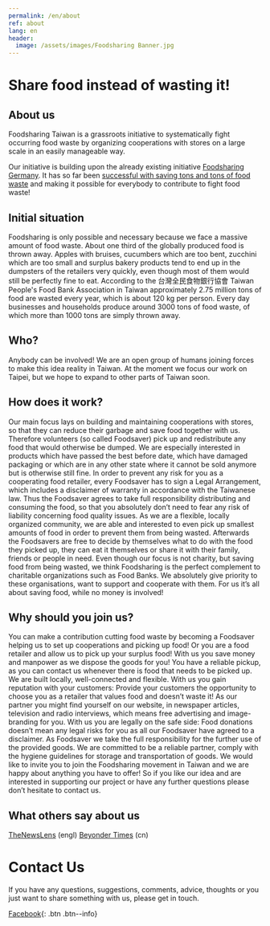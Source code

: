 ```yaml
---
permalink: /en/about
ref: about
lang: en
header:
  image: /assets/images/Foodsharing Banner.jpg
---
```



# Share food instead of wasting it!

## About us

Foodsharing Taiwan is a grassroots initiative to systematically fight occurring food waste by organizing cooperations with stores on a large scale in an easily manageable way.

Our initiative is building upon the already existing initiative [Foodsharing Germany](https://foodsharing.de). It has so far been [successful with saving tons and tons of food waste](https://en.wikipedia.org/wiki/Foodsharing.de) and making it possible for everybody to contribute to fight food waste!

## Initial situation

Foodsharing is only possible and necessary because we face a massive amount of food waste. About one third of the globally produced food is thrown away. Apples with bruises, cucumbers which are too bent, zucchini which are too small and surplus bakery products tend to end up in the dumpsters of the retailers very quickly, even though most of them would still be perfectly fine to eat.  According to the 台灣全民食物銀行協會 Taiwan People's Food Bank Association in Taiwan approximately 2.75 million tons of food are wasted every year, which is about 120 kg per person. Every day businesses and households produce around 3000 tons of food waste, of which more than 1000 tons are simply thrown away.

## Who?

Anybody can be involved! We are an open group of humans joining forces to make this idea reality in Taiwan. At the moment we focus our work on Taipei, but we hope to expand to other parts of Taiwan soon.

## How does it work?

Our main focus lays on building and maintaining cooperations with stores, so that they can reduce their garbage and save food together with us. Therefore volunteers (so called Foodsaver) pick up and redistribute any food that would otherwise be dumped. We are especially interested in products which have passed the best before date, which have damaged packaging or which are in any other state where it cannot be sold anymore but is otherwise still fine. In order to prevent any risk for you as a cooperating food retailer, every Foodsaver has to sign a Legal Arrangement, which includes a disclaimer of warranty in accordance with the Taiwanese law. Thus the Foodsaver agrees to take full responsibility distributing and consuming the food, so that you absolutely don’t need to fear any risk of liability concerning food quality issues. As we are a flexible, locally organized community, we are able and interested to even pick up smallest amounts of food in order to prevent them from being wasted. Afterwards the Foodsavers are free to decide by themselves what to do with the food they picked up, they can eat it themselves or share it with their family, friends or people in need.  Even though our focus is not charity, but saving food from being wasted, we think Foodsharing is the perfect complement to charitable organizations such as Food Banks. We absolutely give priority to these organisations, want to support and cooperate with them. For us it’s all about saving food, while no money is involved!

## Why should you join us?

You can make a contribution cutting food waste by becoming a Foodsaver helping us to set up cooperations and picking up food! Or you are a food retailer and allow us to pick up your surplus food! With us you save money and manpower as we dispose the goods for you! You have a reliable pickup, as you can contact us whenever there is food that needs to be picked up. We are built locally, well-connected and flexible. With us you gain reputation with your customers: Provide your customers the opportunity to choose you as a retailer that values food and doesn’t waste it! As our partner you might find yourself on our website, in newspaper articles, television and radio interviews, which means free advertising and image-branding for you. With us you are legally on the safe side: Food donations doesn’t mean any legal risks for you as all our Foodsaver have agreed to a disclaimer. As Foodsaver we take the full responsibility for the further use of the provided goods. We are committed to be a reliable partner, comply with the hygiene guidelines for storage and transportation of goods.
We would like to invite you to join the Foodsharing movement in Taiwan and we are happy about anything you have to offer!  So if you like our idea and are interested in supporting our project or have any further questions please don’t hesitate to contact us.

## What others say about us

[TheNewsLens](https://international.thenewslens.com/article/69949) (engl)
[Beyonder Times](http://beyondertimes.com/?p=1036) (cn)



# Contact Us

If you have any questions, suggestions, comments, advice, thoughts or you just want to share something with us, please get in touch.

[Facebook](https://www.facebook.com/foodsharingtaiwan/){: .btn .btn--info}
